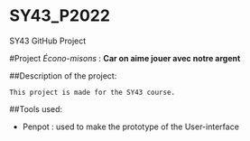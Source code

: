 # SY43_P2022
SY43 GitHub Project

#Project *Écono-misons* : **Car on aime jouer avec notre argent**

##Description of the project:

	This project is made for the SY43 course.


##Tools used:
- Penpot : used to make the prototype of the User-interface
